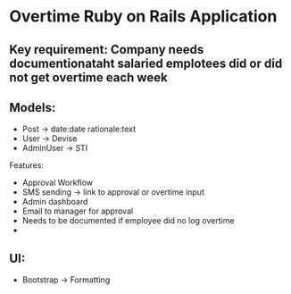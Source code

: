 # Overtime Ruby on Rails Application

## Key requirement: Company needs documentionataht salaried emplotees did or did not get overtime each week

## Models:
- Post -> date:date rationale:text
- User -> Devise
- AdminUser -> STI

Features:
- Approval Workflow
- SMS sending -> link to approval or overtime input
- Admin dashboard
- Email to manager for approval
- Needs to be documented if employee did no log overtime
- 
## UI:
- Bootstrap -> Formatting
